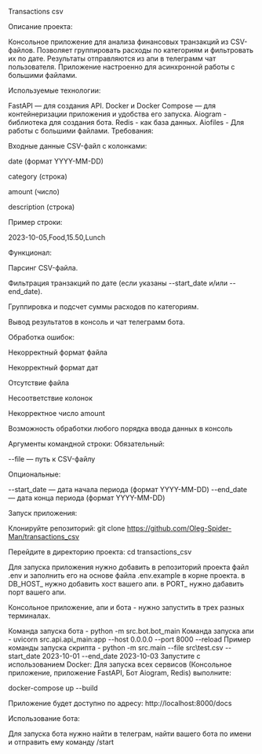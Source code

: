 Transactions csv

Описание проекта:

Консольное приложение для анализа финансовых транзакций из CSV-файлов. Позволяет группировать расходы по категориям и фильтровать их по дате. Результаты отправляются из апи в телеграмм чат пользователя. Приложение настроенно для асинхронной работы с большими файлами.

Используемые технологии:

FastAPI — для создания API.
Docker и Docker Compose — для контейнеризации приложения и удобства его запуска.
Aiogram - библиотека для создания бота.
Redis - как база данных.
Aiofiles - Для работы с большими файлами.
Требования:

Входные данные CSV-файл с колонками:

date (формат YYYY-MM-DD)

category (строка)

amount (число)

description (строка)

Пример строки:

2023-10-05,Food,15.50,Lunch

Функционал:

Парсинг CSV-файла.

Фильтрация транзакций по дате (если указаны --start_date и/или --end_date).

Группировка и подсчет суммы расходов по категориям.

Вывод результатов в консоль и чат телеграмм бота.

Обработка ошибок:

Некорректный формат файла

Некорректный формат дат

Отсутствие файла

Несоответствие колонок

Некорректное число amount

Возможность обработки любого порядка ввода данных в консоль

Аргументы командной строки: Обязательный:

--file — путь к CSV-файлу

Опциональные:

--start_date — дата начала периода (формат YYYY-MM-DD) --end_date — дата конца периода (формат YYYY-MM-DD)

Запуск приложения:

Клонируйте репозиторий: git clone https://github.com/Oleg-Spider-Man/transactions_csv

Перейдите в директорию проекта: cd transactions_csv

Для запуска приложения нужно добавить в репозиторий проекта файл .env и заполнить его на основе файла .env.example в корне проекта. в DB_HOST_ нужно добавить хост вашего апи. в PORT_ нужно дабавить порт вашего апи.

Консольное приложение, апи и бота - нужно запустить в трех разных терминалах.

Команда запуска бота - python -m src.bot.bot_main
Команда запуска апи - uvicorn src.api.api_main:app --host 0.0.0.0 --port 8000 --reload
Пример команды запуска скрипта - python -m src.main --file src\test.csv --start_date 2023-10-01 --end_date 2023-10-03
Запустите с использованием Docker: Для запуска всех сервисов (Консольное приложение, приложение FastAPI, Бот Aiogram, Redis) выполните:

docker-compose up --build

Приложение будет доступно по адресу: http://localhost:8000/docs

Использование бота:

Для запуска бота нужно найти в телеграм, найти вашего бота по имени и отправить ему команду /start
